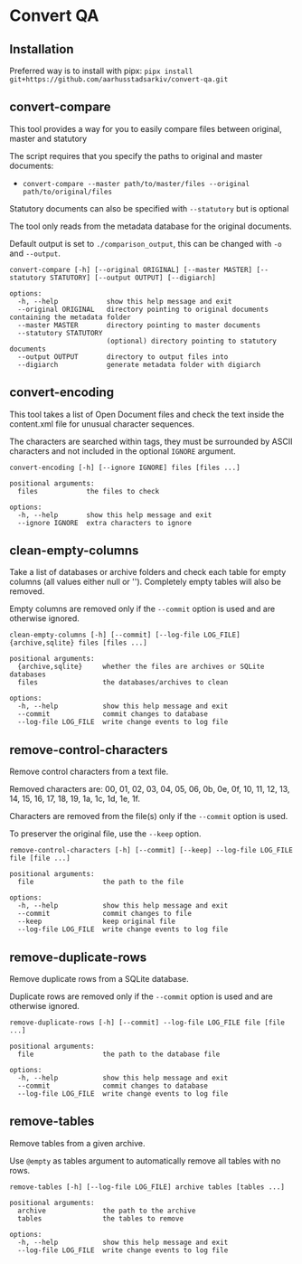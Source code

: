 # Convert QA

## Installation

Preferred way is to install with pipx: `pipx install git+https://github.com/aarhusstadsarkiv/convert-qa.git`

## convert-compare

This tool provides a way for you to easily compare files between original, master and statutory

The script requires that you specify the paths to original and master documents:

- `convert-compare --master path/to/master/files --original path/to/original/files`

Statutory documents can also be specified with `--statutory` but is optional

The tool only reads from the metadata database for the original documents.

Default output is set to `./comparison_output`, this can be changed with `-o` and `--output`.

```
convert-compare [-h] [--original ORIGINAL] [--master MASTER] [--statutory STATUTORY] [--output OUTPUT] [--digiarch]

options:
  -h, --help            show this help message and exit
  --original ORIGINAL   directory pointing to original documents containing the metadata folder
  --master MASTER       directory pointing to master documents
  --statutory STATUTORY
                        (optional) directory pointing to statutory documents
  --output OUTPUT       directory to output files into
  --digiarch            generate metadata folder with digiarch
```

## convert-encoding

This tool takes a list of Open Document files and check the text inside the content.xml file for unusual character
sequences.

The characters are searched within tags, they must be surrounded by ASCII characters and not included in the
optional `IGNORE` argument.

```
convert-encoding [-h] [--ignore IGNORE] files [files ...]

positional arguments:                                                                                                                                                                                                          
  files            the files to check                                                                                                                                                                                          
                                                                                                                                                                                                                               
options:                                                                                                                                                                                                                       
  -h, --help       show this help message and exit
  --ignore IGNORE  extra characters to ignore
```

## clean-empty-columns

Take a list of databases or archive folders and check each table for empty columns (all values either null or ''). Completely empty tables will also be removed.

Empty columns are removed only if the `--commit` option is used and are otherwise ignored.

```
clean-empty-columns [-h] [--commit] [--log-file LOG_FILE] {archive,sqlite} files [files ...]

positional arguments:
  {archive,sqlite}     whether the files are archives or SQLite databases
  files                the databases/archives to clean

options:
  -h, --help           show this help message and exit
  --commit             commit changes to database
  --log-file LOG_FILE  write change events to log file
```

## remove-control-characters

Remove control characters from a text file.

Removed characters are: 00, 01, 02, 03, 04, 05, 06, 0b, 0e, 0f, 10, 11, 12, 13, 14, 15, 16,
17, 18, 19, 1a, 1c, 1d, 1e, 1f.

Characters are removed from the file(s) only if the `--commit` option is used.

To preserver the original file, use the `--keep` option.

```
remove-control-characters [-h] [--commit] [--keep] --log-file LOG_FILE file [file ...]                                                                      
                                                                                                                                                                       
positional arguments:                                                                                                                                                  
  file                 the path to the file                                                                                                                            
                                                                                                                                                                       
options:                                                                                                                                                               
  -h, --help           show this help message and exit
  --commit             commit changes to file
  --keep               keep original file
  --log-file LOG_FILE  write change events to log file
```

## remove-duplicate-rows

Remove duplicate rows from a SQLite database.

Duplicate rows are removed only if the `--commit` option is used and are otherwise ignored.

```
remove-duplicate-rows [-h] [--commit] --log-file LOG_FILE file [file ...]       

positional arguments:                                                           
  file                 the path to the database file                            
                                                                                
options:                                                                        
  -h, --help           show this help message and exit
  --commit             commit changes to database
  --log-file LOG_FILE  write change events to log file
```

## remove-tables

Remove tables from a given archive.

Use `@empty` as tables argument to automatically remove all tables with no rows.

```
remove-tables [-h] [--log-file LOG_FILE] archive tables [tables ...]

positional arguments:
  archive              the path to the archive
  tables               the tables to remove

options:
  -h, --help           show this help message and exit
  --log-file LOG_FILE  write change events to log file
```
